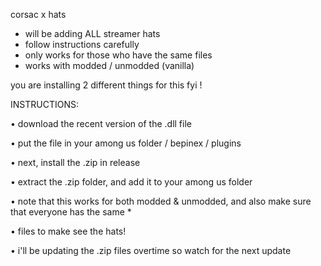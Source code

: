 corsac x hats
- will be adding ALL streamer hats
- follow instructions carefully
- only works for those who have the same files
- works with modded / unmodded (vanilla)


you are installing 2 different things for this fyi !


INSTRUCTIONS:

• download the recent version of the .dll file

• put the file in your among us folder / bepinex / plugins

• next, install the .zip in release

• extract the .zip folder, and add it to your among us folder

•  note that this works for both modded & unmodded, and also make sure that everyone has the same *

•  files to make see the hats!

•  i'll be updating the .zip files overtime so watch for the next update
